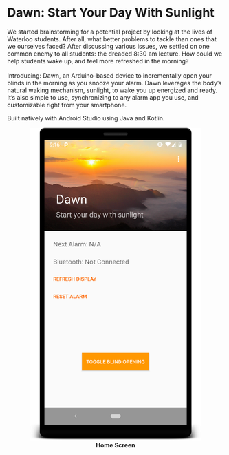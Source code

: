 # Dawn: Start Your Day With Sunlight
We started brainstorming for a potential project by looking at the lives of Waterloo students. After all, what better problems to tackle than ones that we ourselves faced? After discussing various issues, we settled on one common enemy to all students: the dreaded 8:30 am lecture. How could we help students wake up, and feel more refreshed in the morning?
<br> <br>
Introducing: Dawn, an Arduino-based device to incrementally open your blinds in the morning as you snooze your alarm. Dawn leverages the body’s natural waking mechanism, sunlight, to wake you up energized and ready. It’s also simple to use, synchronizing to any alarm app you use, and customizable right from your smartphone.

Built natively with Android Studio using Java and Kotlin. 

<p align="center">
<img src="/resources/home.png" width="400"/>
<strong><br>Home Screen</strong>
</p>
